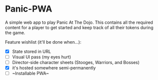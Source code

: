 # Panic-PWA

A simple web app to play Panic At The Dojo. This contains all the required content for a player to get started and keep track of all their tokens during the game.

Feature wishlist (it'll be done when...):

- [x] State stored in URL
- [ ] Visual UI pass (my eyes hurt)
- [ ] Director-side character sheets (Stooges, Warriors, and Bosses)
- [x] it's hosted somewhere semi-permanently
- [ ] ~Installable PWA~
